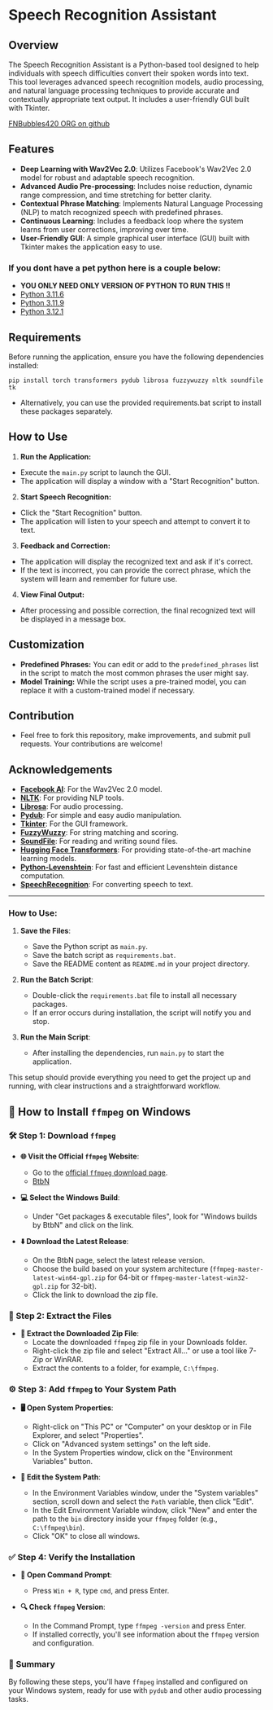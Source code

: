 # Speech Recognition Assistant

## Overview

The Speech Recognition Assistant is a Python-based tool designed to help individuals with speech difficulties convert their spoken words into text. This tool leverages advanced speech recognition models, audio processing, and natural language processing techniques to provide accurate and contextually appropriate text output. It includes a user-friendly GUI built with Tkinter.

[FNBubbles420 ORG on github](https://github.com/FNBUBBLES420-ORG/readme.md)

## Features

- **Deep Learning with Wav2Vec 2.0**: Utilizes Facebook's Wav2Vec 2.0 model for robust and adaptable speech recognition.
- **Advanced Audio Pre-processing**: Includes noise reduction, dynamic range compression, and time stretching for better clarity.
- **Contextual Phrase Matching**: Implements Natural Language Processing (NLP) to match recognized speech with predefined phrases.
- **Continuous Learning**: Includes a feedback loop where the system learns from user corrections, improving over time.
- **User-Friendly GUI**: A simple graphical user interface (GUI) built with Tkinter makes the application easy to use.

 ### If you dont have a pet python here is a couple below:
- **YOU ONLY NEED ONLY VERSION OF PYTHON TO RUN THIS !!**
- [Python 3.11.6](https://github.com/KernFerm/Py3.11.6installer)
- [Python 3.11.9](https://github.com/KernFerm/Py3.11.9installer)
- [Python 3.12.1](https://github.com/KernFerm/Py3.12.1-installer-batch)

## Requirements

Before running the application, ensure you have the following dependencies installed:

```
pip install torch transformers pydub librosa fuzzywuzzy nltk soundfile tk
```
- Alternatively, you can use the provided requirements.bat script to install these packages separately.

## How to Use

1. **Run the Application:**
- Execute the `main.py` script to launch the GUI.
- The application will display a window with a "Start Recognition" button.

2. **Start Speech Recognition:**
- Click the "Start Recognition" button.
- The application will listen to your speech and attempt to convert it to text.

3. **Feedback and Correction:**
- The application will display the recognized text and ask if it's correct.
- If the text is incorrect, you can provide the correct phrase, which the system will learn and remember for future use.

4. **View Final Output:**
- After processing and possible correction, the final recognized text will be displayed in a message box.

## Customization

- **Predefined Phrases:** You can edit or add to the `predefined_phrases` list in the script to match the most common phrases the user might say.
- **Model Training:** While the script uses a pre-trained model, you can replace it with a custom-trained model if necessary.

## Contribution

- Feel free to fork this repository, make improvements, and submit pull requests. Your contributions are welcome!

## Acknowledgements

- **[Facebook AI](https://github.com/pytorch/fairseq)**: For the Wav2Vec 2.0 model.
- **[NLTK](https://www.nltk.org/)**: For providing NLP tools.
- **[Librosa](https://librosa.org/)**: For audio processing.
- **[Pydub](https://github.com/jiaaro/pydub)**: For simple and easy audio manipulation.
- **[Tkinter](https://docs.python.org/3/library/tkinter.html)**: For the GUI framework.
- **[FuzzyWuzzy](https://github.com/seatgeek/fuzzywuzzy)**: For string matching and scoring.
- **[SoundFile](https://pysoundfile.readthedocs.io/en/latest/)**: For reading and writing sound files.
- **[Hugging Face Transformers](https://github.com/huggingface/transformers)**: For providing state-of-the-art machine learning models.
- **[Python-Levenshtein](https://github.com/ztane/python-Levenshtein)**: For fast and efficient Levenshtein distance computation.
- **[SpeechRecognition](https://github.com/Uberi/speech_recognition)**: For converting speech to text.


-----------------
### How to Use:

1. **Save the Files**: 
   - Save the Python script as `main.py`.
   - Save the batch script as `requirements.bat`.
   - Save the README content as `README.md` in your project directory.

2. **Run the Batch Script**: 
   - Double-click the `requirements.bat` file to install all necessary packages.
   - If an error occurs during installation, the script will notify you and stop.

3. **Run the Main Script**: 
   - After installing the dependencies, run `main.py` to start the application.

This setup should provide everything you need to get the project up and running, with clear instructions and a straightforward workflow.


## 🎥 How to Install `ffmpeg` on Windows

### 🛠️ Step 1: Download `ffmpeg`

- **🌐 Visit the Official `ffmpeg` Website**:
  - Go to the [official `ffmpeg` download page](https://ffmpeg.org/download.html).
  - [BtbN](https://github.com/BtbN/FFmpeg-Builds/releases)
  
- **💻 Select the Windows Build**:
  - Under "Get packages & executable files", look for "Windows builds by BtbN" and click on the link.

- **⬇️ Download the Latest Release**:
  - On the BtbN page, select the latest release version.
  - Choose the build based on your system architecture (`ffmpeg-master-latest-win64-gpl.zip` for 64-bit or `ffmpeg-master-latest-win32-gpl.zip` for 32-bit).
  - Click the link to download the zip file.

### 📁 Step 2: Extract the Files

- **📂 Extract the Downloaded Zip File**:
  - Locate the downloaded `ffmpeg` zip file in your Downloads folder.
  - Right-click the zip file and select "Extract All..." or use a tool like 7-Zip or WinRAR.
  - Extract the contents to a folder, for example, `C:\ffmpeg`.

### ⚙️ Step 3: Add `ffmpeg` to Your System Path

- **🖥️ Open System Properties**:
  - Right-click on "This PC" or "Computer" on your desktop or in File Explorer, and select "Properties".
  - Click on "Advanced system settings" on the left side.
  - In the System Properties window, click on the "Environment Variables" button.

- **🔧 Edit the System Path**:
  - In the Environment Variables window, under the "System variables" section, scroll down and select the `Path` variable, then click "Edit".
  - In the Edit Environment Variable window, click "New" and enter the path to the `bin` directory inside your `ffmpeg` folder (e.g., `C:\ffmpeg\bin`).
  - Click "OK" to close all windows.

### ✅ Step 4: Verify the Installation

- **💬 Open Command Prompt**:
  - Press `Win + R`, type `cmd`, and press Enter.

- **🔍 Check `ffmpeg` Version**:
  - In the Command Prompt, type `ffmpeg -version` and press Enter.
  - If installed correctly, you'll see information about the `ffmpeg` version and configuration.

### 📝 Summary

By following these steps, you'll have `ffmpeg` installed and configured on your Windows system, ready for use with `pydub` and other audio processing tasks.


